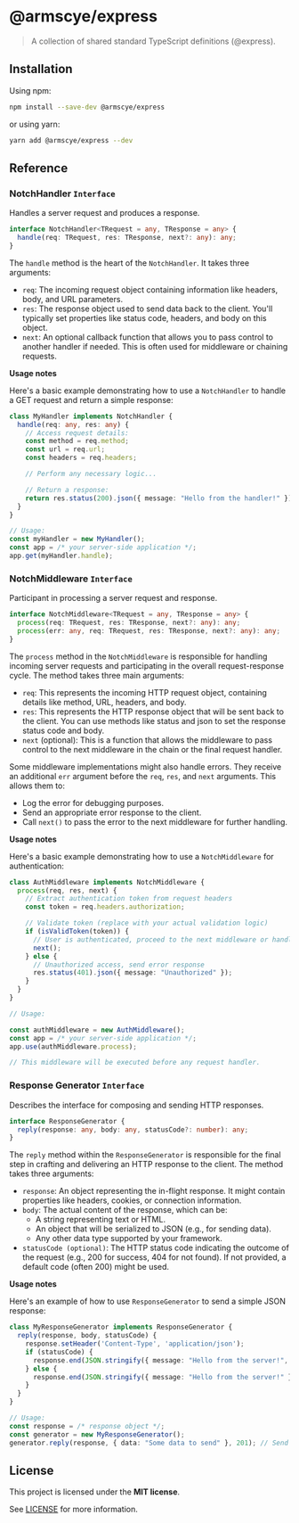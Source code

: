 # @armscye/express

> A collection of shared standard TypeScript definitions (@express).

## Installation

Using npm:

```sh
npm install --save-dev @armscye/express
```

or using yarn:

```sh
yarn add @armscye/express --dev
```

## Reference

### NotchHandler `Interface`

Handles a server request and produces a response.

```ts
interface NotchHandler<TRequest = any, TResponse = any> {
  handle(req: TRequest, res: TResponse, next?: any): any;
}
```

The `handle` method is the heart of the `NotchHandler`. It takes three arguments:

- `req`: The incoming request object containing information like headers, body, and URL parameters.
- `res`: The response object used to send data back to the client. You'll typically set properties like status code, headers, and body on this object.
- `next`: An optional callback function that allows you to pass control to another handler if needed. This is often used for middleware or chaining requests.

**Usage notes**

Here's a basic example demonstrating how to use a `NotchHandler` to handle a GET request and return a simple response:

```ts
class MyHandler implements NotchHandler {
  handle(req: any, res: any) {
    // Access request details:
    const method = req.method;
    const url = req.url;
    const headers = req.headers;

    // Perform any necessary logic...

    // Return a response:
    return res.status(200).json({ message: "Hello from the handler!" });
  }
}

// Usage:
const myHandler = new MyHandler();
const app = /* your server-side application */;
app.get(myHandler.handle);
```

### NotchMiddleware `Interface`

Participant in processing a server request and response.

```ts
interface NotchMiddleware<TRequest = any, TResponse = any> {
  process(req: TRequest, res: TResponse, next?: any): any;
  process(err: any, req: TRequest, res: TResponse, next?: any): any;
}
```

The `process` method in the `NotchMiddleware` is responsible for handling incoming server requests and participating in the overall request-response cycle. The method takes three main arguments:

- `req`: This represents the incoming HTTP request object, containing details like method, URL, headers, and body.
- `res`: This represents the HTTP response object that will be sent back to the client. You can use methods like status and json to set the response status code and body.
- `next` (optional): This is a function that allows the middleware to pass control to the next middleware in the chain or the final request handler.

Some middleware implementations might also handle errors. They receive an additional `err` argument before the `req`, `res`, and `next` arguments. This allows them to:

- Log the error for debugging purposes.
- Send an appropriate error response to the client.
- Call `next()` to pass the error to the next middleware for further handling.

**Usage notes**

Here's a basic example demonstrating how to use a `NotchMiddleware` for authentication:

```ts
class AuthMiddleware implements NotchMiddleware {
  process(req, res, next) {
    // Extract authentication token from request headers
    const token = req.headers.authorization;

    // Validate token (replace with your actual validation logic)
    if (isValidToken(token)) {
      // User is authenticated, proceed to the next middleware or handler
      next();
    } else {
      // Unauthorized access, send error response
      res.status(401).json({ message: "Unauthorized" });
    }
  }
}

// Usage:

const authMiddleware = new AuthMiddleware();
const app = /* your server-side application */;
app.use(authMiddleware.process);

// This middleware will be executed before any request handler.
```

### Response Generator `Interface`

Describes the interface for composing and sending HTTP responses.

```ts
interface ResponseGenerator {
  reply(response: any, body: any, statusCode?: number): any;
}
```

The `reply` method within the `ResponseGenerator` is responsible for the final step in crafting and delivering an HTTP response to the client. The method takes three arguments:

- `response`: An object representing the in-flight response. It might contain properties like headers, cookies, or connection information.
- `body`: The actual content of the response, which can be:
  - A string representing text or HTML.
  - An object that will be serialized to JSON (e.g., for sending data).
  - Any other data type supported by your framework.
- `statusCode (optional)`: The HTTP status code indicating the outcome of the request (e.g., 200 for success, 404 for not found). If not provided, a default code (often 200) might be used.

**Usage notes**

Here's an example of how to use `ResponseGenerator` to send a simple JSON response:

```ts
class MyResponseGenerator implements ResponseGenerator {
  reply(response, body, statusCode) {
    response.setHeader('Content-Type', 'application/json');
    if (statusCode) {
      response.end(JSON.stringify({ message: "Hello from the server!", status: statusCode }));
    } else {
      response.end(JSON.stringify({ message: "Hello from the server!" }));
    }
  }
}

// Usage:
const response = /* response object */;
const generator = new MyResponseGenerator();
generator.reply(response, { data: "Some data to send" }, 201); // Send a 201 Created response
```

## License

This project is licensed under the **MIT license**.

See [LICENSE](LICENSE) for more information.
